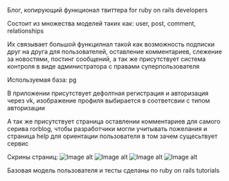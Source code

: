 Блог, копирующий функционал твиттера for ruby on rails developers

Состоит из множества моделей таких как: user, post, comment, relationships

Их связывает большой функцилнал такой как возможность подписки друг на друга для пользователей, 
оставление комментариев, слежение за новостями, постинг сообщений, 
а так же присутствует система контроля в виде администратора с правами суперпользователя

Используемая база: pg

В приложении присутствует дефолтная регистрация и авторизация через vk, 
изображение профиля выбирается в соответсвии с типом авторизации

А так же присутствует страница оставлении комментариев для самого серива rorblog, чтобы разработчики могли учитывать пожелания и 
страница help для ориентации пользователя в том зачем сущесьтвует сервис

Скрины страниц:
![Image alt](https://github.com/vadia2pac/social-example/raw/master/image/index.PNG)
![Image alt](https://github.com/vadia2pac/social-example/raw/master/image/contact.PNG)
![Image alt](https://github.com/vadia2pac/social-example/raw/master/image/help.PNG)
![Image alt](https://github.com/vadia2pac/social-example/raw/master/image/user.PNG)

Базовая модель пользователя и тесты сделаны по ruby on rails tutorials